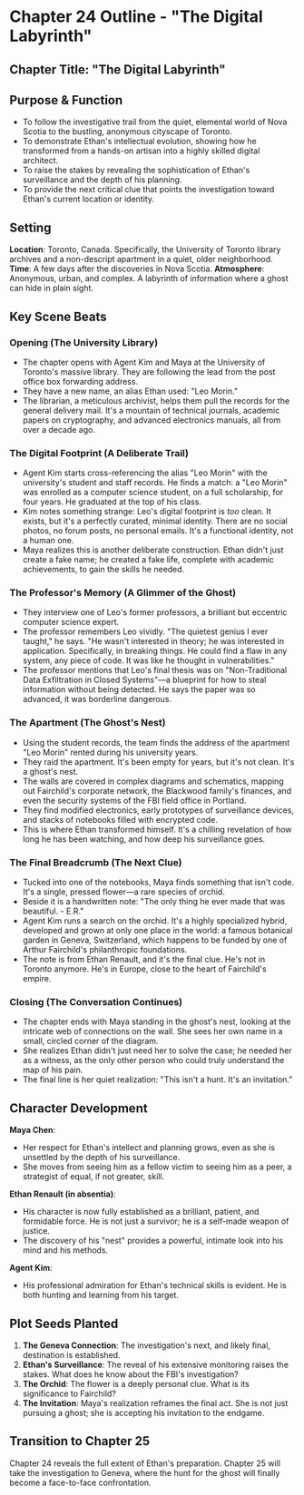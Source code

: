 # Chapter 24 Outline - "The Digital Labyrinth"

## Chapter Title: "The Digital Labyrinth"

## Purpose & Function
- To follow the investigative trail from the quiet, elemental world of Nova Scotia to the bustling, anonymous cityscape of Toronto.
- To demonstrate Ethan's intellectual evolution, showing how he transformed from a hands-on artisan into a highly skilled digital architect.
- To raise the stakes by revealing the sophistication of Ethan's surveillance and the depth of his planning.
- To provide the next critical clue that points the investigation toward Ethan's current location or identity.

## Setting
**Location**: Toronto, Canada. Specifically, the University of Toronto library archives and a non-descript apartment in a quiet, older neighborhood.
**Time**: A few days after the discoveries in Nova Scotia.
**Atmosphere**: Anonymous, urban, and complex. A labyrinth of information where a ghost can hide in plain sight.

## Key Scene Beats

### Opening (The University Library)
- The chapter opens with Agent Kim and Maya at the University of Toronto's massive library. They are following the lead from the post office box forwarding address.
- They have a new name, an alias Ethan used: "Leo Morin."
- The librarian, a meticulous archivist, helps them pull the records for the general delivery mail. It's a mountain of technical journals, academic papers on cryptography, and advanced electronics manuals, all from over a decade ago.

### The Digital Footprint (A Deliberate Trail)
- Agent Kim starts cross-referencing the alias "Leo Morin" with the university's student and staff records. He finds a match: a "Leo Morin" was enrolled as a computer science student, on a full scholarship, for four years. He graduated at the top of his class.
- Kim notes something strange: Leo's digital footprint is *too* clean. It exists, but it's a perfectly curated, minimal identity. There are no social photos, no forum posts, no personal emails. It's a functional identity, not a human one.
- Maya realizes this is another deliberate construction. Ethan didn't just create a fake name; he created a fake life, complete with academic achievements, to gain the skills he needed.

### The Professor's Memory (A Glimmer of the Ghost)
- They interview one of Leo's former professors, a brilliant but eccentric computer science expert.
- The professor remembers Leo vividly. "The quietest genius I ever taught," he says. "He wasn't interested in theory; he was interested in application. Specifically, in breaking things. He could find a flaw in any system, any piece of code. It was like he thought in vulnerabilities."
- The professor mentions that Leo's final thesis was on "Non-Traditional Data Exfiltration in Closed Systems"—a blueprint for how to steal information without being detected. He says the paper was so advanced, it was borderline dangerous.

### The Apartment (The Ghost's Nest)
- Using the student records, the team finds the address of the apartment "Leo Morin" rented during his university years.
- They raid the apartment. It's been empty for years, but it's not clean. It's a ghost's nest.
- The walls are covered in complex diagrams and schematics, mapping out Fairchild's corporate network, the Blackwood family's finances, and even the security systems of the FBI field office in Portland.
- They find modified electronics, early prototypes of surveillance devices, and stacks of notebooks filled with encrypted code.
- This is where Ethan transformed himself. It's a chilling revelation of how long he has been watching, and how deep his surveillance goes.

### The Final Breadcrumb (The Next Clue)
- Tucked into one of the notebooks, Maya finds something that isn't code. It's a single, pressed flower—a rare species of orchid.
- Beside it is a handwritten note: "The only thing he ever made that was beautiful. - E.R."
- Agent Kim runs a search on the orchid. It's a highly specialized hybrid, developed and grown at only one place in the world: a famous botanical garden in Geneva, Switzerland, which happens to be funded by one of Arthur Fairchild's philanthropic foundations.
- The note is from Ethan Renault, and it's the final clue. He's not in Toronto anymore. He's in Europe, close to the heart of Fairchild's empire.

### Closing (The Conversation Continues)
- The chapter ends with Maya standing in the ghost's nest, looking at the intricate web of connections on the wall. She sees her own name in a small, circled corner of the diagram.
- She realizes Ethan didn't just need her to solve the case; he needed her as a witness, as the only other person who could truly understand the map of his pain.
- The final line is her quiet realization: "This isn't a hunt. It's an invitation."

## Character Development

**Maya Chen**:
- Her respect for Ethan's intellect and planning grows, even as she is unsettled by the depth of his surveillance.
- She moves from seeing him as a fellow victim to seeing him as a peer, a strategist of equal, if not greater, skill.

**Ethan Renault (in absentia)**:
- His character is now fully established as a brilliant, patient, and formidable force. He is not just a survivor; he is a self-made weapon of justice.
- The discovery of his "nest" provides a powerful, intimate look into his mind and his methods.

**Agent Kim**:
- His professional admiration for Ethan's technical skills is evident. He is both hunting and learning from his target.

## Plot Seeds Planted

1.  **The Geneva Connection**: The investigation's next, and likely final, destination is established.
2.  **Ethan's Surveillance**: The reveal of his extensive monitoring raises the stakes. What does he know about the FBI's investigation?
3.  **The Orchid**: The flower is a deeply personal clue. What is its significance to Fairchild?
4.  **The Invitation**: Maya's realization reframes the final act. She is not just pursuing a ghost; she is accepting his invitation to the endgame.

## Transition to Chapter 25

Chapter 24 reveals the full extent of Ethan's preparation. Chapter 25 will take the investigation to Geneva, where the hunt for the ghost will finally become a face-to-face confrontation.
